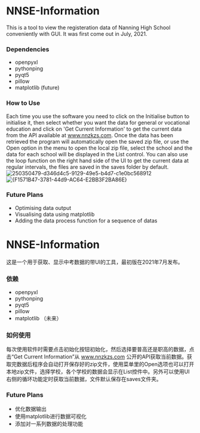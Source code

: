 # NNSE-Information
This is a tool to view the registeration data of Nanning High School conveniently with GUI. It was first come out in July, 2021.

### Dependencies
* openpyxl
* pythonping
* pyqt5
* pillow
* matplotlib (future)

### How to Use
Each time you use the software you need to click on the Initialise button to initialise it, then select whether you want the data for general or vocational education and click on 'Get Current Information' to get the current data from the API available at www.nnzkzs.com. Once the data has been retrieved the program will automatically open the saved zip file, or use the Open option in the menu to open the local zip file, select the school and the data for each school will be displayed in the List control. You can also use the loop function on the right hand side of the UI to get the current data at regular intervals, the files are saved in the saves folder by default.
![250350479-d346d4c5-9129-49e5-b4d7-c1e0bc568912](https://github.com/Hangba/NNSE-Information/assets/36891442/7830e994-1b22-43b7-8468-9f297a9a114f)
![{F1571B47-3781-44d9-AC64-E2BB3F2BA86E}](https://github.com/Hangba/NNSE-Information/assets/36891442/feb72a0a-cc71-47ba-9957-97fa7414b1f6)

### Future Plans
* Optimising data output
* Visualising data using matplotlib
* Adding the data process function for a sequence of datas

# NNSE-Information
这是一个用于获取、显示中考数据的带UI的工具，最初版在2021年7月发布。

### 依赖
* openpyxl
* pythonping
* pyqt5
* pillow
* matplotlib （未来）

### 如何使用
每次使用软件时需要点击初始化按钮初始化，然后选择要普高还是职高的数据，点击“Get Current Information”从 www.nnzkzs.com 公开的API获取当前数据。获取完数据后程序会自动打开保存好的zip文件，使用菜单里的Open选项也可以打开本地zip文件，选择学校，各个学校的数据会显示在List控件中。另外可以使用UI右侧的循环功能定时获取当前数据，文件默认保存在saves文件夹。

### Future Plans
* 优化数据输出
* 使用matplotlib进行数据可视化
* 添加对一系列数据的处理功能


